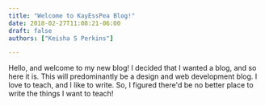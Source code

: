 ```yaml
---
title: "Welcome to KayEssPea Blog!"
date: 2018-02-27T11:08:21-06:00
draft: false
authors: ["Keisha S Perkins"]

---
```


Hello, and welcome to my new blog! I decided that I wanted a blog, and so here it is. This will predominantly be a design and web development blog. I love to teach, and I like to write. So, I figured there'd be no better place to write the things I want to teach!